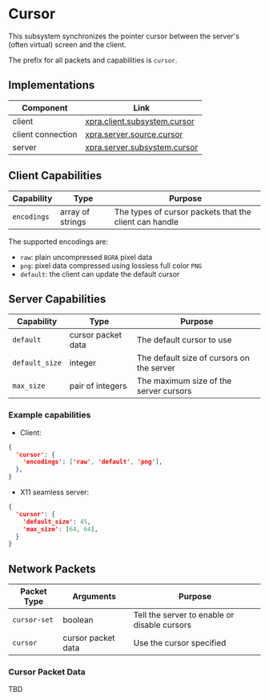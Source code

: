 # Cursor


This subsystem synchronizes the pointer cursor between the server's (often virtual) screen
and the client.

The prefix for all packets and capabilities is `cursor`.


## Implementations

| Component         | Link                                                                                                          |
|-------------------|---------------------------------------------------------------------------------------------------------------|
| client            | [xpra.client.subsystem.cursor](https://github.com/Xpra-org/xpra/blob/master/xpra/client/subsystem/cursor.py)  |
| client connection | [xpra.server.source.cursor](https://github.com/Xpra-org/xpra/blob/master/xpra/server/source/cursor.py)        |
| server            | [xpra.server.subsystem.cursor](https://github.com/Xpra-org/xpra/blob/master/xpra/server/subsystem/cursor.py)  |


## Client Capabilities

| Capability     | Type             | Purpose                                                |
|----------------|------------------|--------------------------------------------------------|
| `encodings`    | array of strings | The types of cursor packets that the client can handle |

The supported encodings are:
* `raw`: plain uncompressed `BGRA` pixel data
* `png`: pixel data compressed using lossless full color `PNG`
* `default`: the client can update the default cursor

## Server Capabilities

| Capability     | Type               | Purpose                                   |
|----------------|--------------------|-------------------------------------------|
| `default`      | cursor packet data | The default cursor to use                 |
| `default_size` | integer            | The default size of cursors on the server |
| `max_size`     | pair of integers   | The maximum size of the server cursors    |


### Example capabilities

* Client:
```json lines
{
  'cursor': {
    'encodings': ['raw', 'default', 'png'],
  },
}
```
* X11 seamless server:
```json lines
{
  'cursor': {
    'default_size': 45,
    'max_size': [64, 64],
  }
}
```


## Network Packets

| Packet Type  | Arguments          | Purpose                                      |
|--------------|--------------------|----------------------------------------------|
| `cursor-set` | boolean            | Tell the server to enable or disable cursors |
| `cursor`     | cursor packet data | Use the cursor specified                     |

### Cursor Packet Data

TBD
